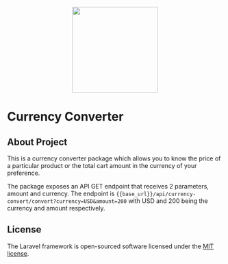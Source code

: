 <p align="center"><a href="https://laravel.com" target="_blank"><img src="https://www.buckhill.co.uk/assets/images/xlogo-blue.png.pagespeed.ic.PYdYfUPDLG.webp" width="200"></a></p>

# Currency Converter

## About Project

This is a currency converter package which allows you to know the price of a particular product or the total cart amount in the currency of your preference.

The package exposes an API GET endpoint that receives 2 parameters, amount and currency. The endpoint is ```{{base_url}}/api/currency-convert/convert?currency=USD&amount=200``` with USD and 200 being the currency and amount respectively.

## License

The Laravel framework is open-sourced software licensed under the [MIT license](https://opensource.org/licenses/MIT).


